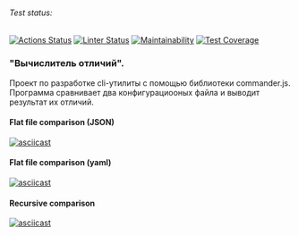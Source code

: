 ###### Test status:
[![Actions Status](https://github.com/natakhrom/frontend-project-lvl2/workflows/hexlet-check/badge.svg)](https://github.com/natakhrom/frontend-project-lvl2/actions)
[![Linter Status](https://github.com/natakhrom/frontend-project-lvl2/actions/workflows/secondProject.yml/badge.svg)](https://github.com/natakhrom/frontend-project-lvl2/actions)
[![Maintainability](https://api.codeclimate.com/v1/badges/51f2b6759338846909a3/maintainability)](https://codeclimate.com/github/natakhrom/frontend-project-lvl2/maintainability)
[![Test Coverage](https://api.codeclimate.com/v1/badges/51f2b6759338846909a3/test_coverage)](https://codeclimate.com/github/natakhrom/frontend-project-lvl2/test_coverage)

### "Вычислитель отличий".
Проект по разработке cli-утилиты с помощью библиотеки commander.js.
Программа сравнивает два конфигурациооных файла и выводит результат их отличий.

#### Flat file comparison (JSON)
[![asciicast](https://asciinema.org/a/XSMXJIIDfHpdrHoq3KvIPUMK7.svg)](https://asciinema.org/a/XSMXJIIDfHpdrHoq3KvIPUMK7)

#### Flat file comparison (yaml)
[![asciicast](https://asciinema.org/a/vvxerta4QekejKVtnUPPosfeL.svg)](https://asciinema.org/a/vvxerta4QekejKVtnUPPosfeL)

#### Recursive comparison
[![asciicast](https://asciinema.org/a/e9LDo4Pih6CC8bErnjxCJNXHS.svg)](https://asciinema.org/a/e9LDo4Pih6CC8bErnjxCJNXHS)